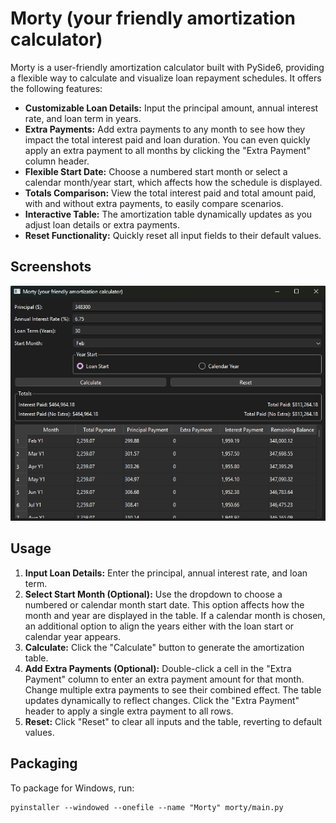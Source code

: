 # Morty (your friendly amortization calculator)

Morty is a user-friendly amortization calculator built with PySide6, providing a flexible way to calculate and visualize loan repayment schedules.  It offers the following features:

* **Customizable Loan Details:** Input the principal amount, annual interest rate, and loan term in years.
* **Extra Payments:**  Add extra payments to any month to see how they impact the total interest paid and loan duration.  You can even quickly apply an extra payment to all months by clicking the "Extra Payment" column header.
* **Flexible Start Date:** Choose a numbered start month or select a calendar month/year start, which affects how the schedule is displayed.
* **Totals Comparison:** View the total interest paid and total amount paid, with and without extra payments, to easily compare scenarios.
* **Interactive Table:** The amortization table dynamically updates as you adjust loan details or extra payments.
* **Reset Functionality:**  Quickly reset all input fields to their default values.

## Screenshots

![full window screenshot](docs/full-window-screenshot.png)

## Usage

1. **Input Loan Details:** Enter the principal, annual interest rate, and loan term.
2. **Select Start Month (Optional):** Use the dropdown to choose a numbered or calendar month start date. This option affects how the month and year are displayed in the table. If a calendar month is chosen, an additional option to align the years either with the loan start or calendar year appears.
3. **Calculate:** Click the "Calculate" button to generate the amortization table.
4. **Add Extra Payments (Optional):** Double-click a cell in the "Extra Payment" column to enter an extra payment amount for that month. Change multiple extra payments to see their combined effect. The table updates dynamically to reflect changes. Click the "Extra Payment" header to apply a single extra payment to all rows.
5. **Reset:** Click "Reset" to clear all inputs and the table, reverting to default values.

## Packaging

To package for Windows, run:

```
pyinstaller --windowed --onefile --name "Morty" morty/main.py
```
